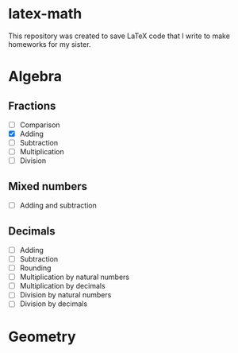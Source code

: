# latex-math
This repository was created to save LaTeX code that I write to make homeworks for my sister.

# Algebra
## Fractions
- [ ] Comparison
- [x] Adding
- [ ] Subtraction
- [ ] Multiplication
- [ ] Division
## Mixed numbers
- [ ] Adding and subtraction
## Decimals
- [ ] Adding
- [ ] Subtraction
- [ ] Rounding
- [ ] Multiplication by natural numbers
- [ ] Multiplication by decimals
- [ ] Division by natural numbers
- [ ] Division by decimals

# Geometry
